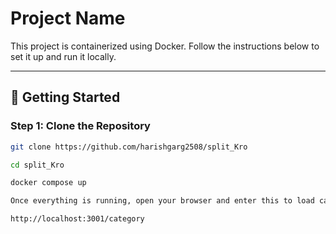 # Project Name

This project is containerized using Docker. Follow the instructions below to set it up and run it locally.

---

## 🚀 Getting Started

### Step 1: Clone the Repository

```bash
git clone https://github.com/harishgarg2508/split_Kro

cd split_Kro

docker compose up

Once everything is running, open your browser and enter this to load categories

http://localhost:3001/category
